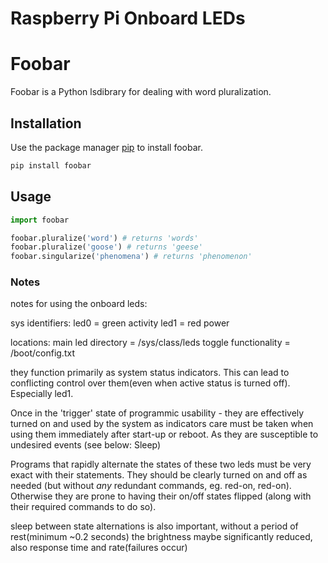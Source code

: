 # Raspberry Pi Onboard LEDs

# Foobar

Foobar is a Python lsdibrary for dealing with word pluralization.

## Installation

Use the package manager [pip](https://pip.pypa.io/en/stable/) to install foobar.

```bash
pip install foobar
```

## Usage

```python
import foobar

foobar.pluralize('word') # returns 'words'
foobar.pluralize('goose') # returns 'geese'
foobar.singularize('phenomena') # returns 'phenomenon'
```

### Notes
notes for using the onboard leds:

sys identifiers:
led0 = green activity
led1 = red power

locations:
main led directory = /sys/class/leds
toggle functionality = /boot/config.txt

they function primarily as system status indicators. This can lead to conflicting control over them(even when
active status is turned off). Especially led1.

Once in the 'trigger' state of programmic usability - they are effectively turned on and used by the system
as indicators
care must be taken when using them immediately after start-up or reboot. As they are susceptible to undesired events
(see below: Sleep)

Programs that rapidly alternate the states of these two leds must be very exact with their statements.
They should be clearly turned on and off as needed (but without *any* redundant commands, eg. red-on, red-on).
Otherwise they are prone to having their on/off states flipped (along with their required commands to do so).

sleep between state alternations is also important, without a period of rest(minimum ~0.2 seconds)
the brightness maybe significantly reduced, also response time and rate(failures occur)